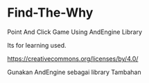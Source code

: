 # Find-The-Why
Point And Click Game Using AndEngine Library

Its for learning used.

https://creativecommons.org/licenses/by/4.0/

Gunakan AndEngine sebagai library Tambahan 
